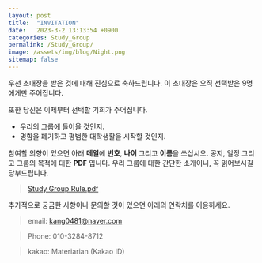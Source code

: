 ```yaml
---
layout: post
title:  "INVITATION"
date:   2023-3-2 13:13:54 +0900
categories: Study_Group
permalink: /Study_Group/
image: /assets/img/blog/Night.png
sitemap: false
---
```

우선 초대장을 받은 것에 대해 진심으로 축하드립니다.
이 초대장은 오직 선택받은 9명에게만 주어집니다. 

또한 당신은 이제부터 선택할 기회가 주어집니다.

- 우리의 그룹에 들어올 것인지.
- 명함을 폐기하고 평범한 대학생활을 시작할 것인지.

참여할 의향이 있으면 아래 **메일**에 **번호**, **나이** 그리고 **이름**을 쓰십시오.
공지, 일정 그리고 그룹의 목적에 대한 **PDF** 입니다. 우리 그룹에 대한 간단한 소개이니, 꼭 읽어보시길 당부드립니다. 
>[Study Group Rule.pdf](https://drive.google.com/file/d/1zZOsN3DLHs14kn_6_sFD2tJGiTbouEz2/view?usp=sharing)

추가적으로 궁금한 사항이나 문의할 것이 있으면 아래의 연락처를 이용하세요.
>email: kang0481@naver.com

>Phone: 010-3284-8712

>kakao: Materiarian (Kakao ID)
